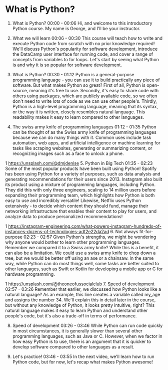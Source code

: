 # What is Python?

1. What is Python?
00:00 - 00:06
Hi, and welcome to this introductory Python course. My name is George, and I'll be your instructor.

2. What we will learn
00:06 - 00:30
This course will teach how to write and execute Python code from scratch with no prior knowledge required! We'll discuss Python's popularity for software development, introduce the DataCamp user interface for running code, and cover a range of concepts from variables to for loops. Let's start by seeing what Python is and why it is so popular for software development.

3. What is Python?
00:30 - 01:12
Python is a general-purpose programming language - you can use it to build practically any piece of software. But what makes Python so great? First of all, Python is open-source, meaning it's free to use. Secondly, it's easy to share code with others using packages, which are publicly available code, so we often don't need to write lots of code as we can use other people's. Thirdly, Python is a high-level programming language, meaning that its syntax, or the way it is written, closely resembles natural language. This readability makes it easy to learn compared to other languages.

4. The swiss army knife of programming languages
01:12 - 01:35
Python can be thought of as the Swiss army knife of programming languages because we can do many things with it. Common uses include task automation, web apps, and artificial intelligence or machine learning for tasks like scraping websites, generating or summarizing content, or recognizing images such as a face to unlock a phone.

1 https://unsplash.com/@dmjdenise
5. Python in Big Tech
01:35 - 02:23
Some of the most popular products have been built using Python! Spotify has been using Python for a variety of purposes, such as data analysis and generating recommendations for their users since 2013. Instagram also built its product using a mixture of programming languages, including Python. They did this with only three engineers, scaling to 14 million users before expanding their programming team, which highlights how Python is both easy to use and incredibly versatile! Likewise, Netflix uses Python extensively - to decide which content they should fund, manage their networking infrastructure that enables their content to play for users, and analyze data to produce personalized recommendations!

1 https://instagram-engineering.com/what-powers-instagram-hundreds-of-instances-dozens-of-technologies-adf2e22da2ad
6. Not always fit-for-purpose
02:23 - 02:57
Given Python's strengths, we might be wondering why anyone would bother to learn other programming languages. Remember we compared it to a Swiss army knife? While this is a benefit, it can also be a limitation. We could use a swiss army knife to chop down a tree, but we would be better off using an axe or a chainsaw. In the same way, while Python can do most things well, some tasks are better suited to other languages, such as Swift or Kotlin for developing a mobile app or C for hardware programming.

1 https://unsplash.com/@theoneofussocialclub
7. Speed of development
02:57 - 03:26
Remember that earlier, we discussed how Python looks like a natural language? As an example, this line creates a variable called my_age and assigns the number 34. We'll explain this in detail later in the course, but without any knowledge of Python, it looks pretty intuitive, right? This natural language makes it easy to learn Python and understand other people's code, but it's also a trade-off in terms of performance.

8. Speed of development
03:26 - 03:46
While Python can run code quickly in most circumstances, it is generally slower than several other programming languages, such as Java or C. However, when we factor in how easy Python is to use, there is an argument that it is quicker to develop software compared to other languages as a result.

9. Let's practice!
03:46 - 03:55
In the next video, we'll learn how to run Python code, but for now, let's recap what makes Python awesome!
